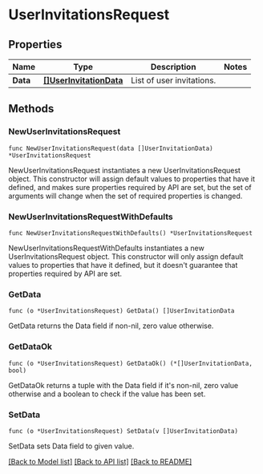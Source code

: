 # UserInvitationsRequest

## Properties

Name | Type | Description | Notes
---- | ---- | ----------- | ------
**Data** | [**[]UserInvitationData**](UserInvitationData.md) | List of user invitations. | 

## Methods

### NewUserInvitationsRequest

`func NewUserInvitationsRequest(data []UserInvitationData) *UserInvitationsRequest`

NewUserInvitationsRequest instantiates a new UserInvitationsRequest object.
This constructor will assign default values to properties that have it defined,
and makes sure properties required by API are set, but the set of arguments
will change when the set of required properties is changed.

### NewUserInvitationsRequestWithDefaults

`func NewUserInvitationsRequestWithDefaults() *UserInvitationsRequest`

NewUserInvitationsRequestWithDefaults instantiates a new UserInvitationsRequest object.
This constructor will only assign default values to properties that have it defined,
but it doesn't guarantee that properties required by API are set.

### GetData

`func (o *UserInvitationsRequest) GetData() []UserInvitationData`

GetData returns the Data field if non-nil, zero value otherwise.

### GetDataOk

`func (o *UserInvitationsRequest) GetDataOk() (*[]UserInvitationData, bool)`

GetDataOk returns a tuple with the Data field if it's non-nil, zero value otherwise
and a boolean to check if the value has been set.

### SetData

`func (o *UserInvitationsRequest) SetData(v []UserInvitationData)`

SetData sets Data field to given value.



[[Back to Model list]](../README.md#documentation-for-models) [[Back to API list]](../README.md#documentation-for-api-endpoints) [[Back to README]](../README.md)


